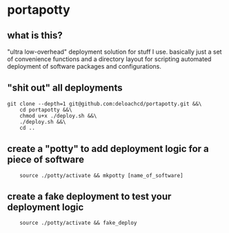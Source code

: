 # portapotty

## what is this?
"ultra low-overhead" deployment solution for stuff I use.
basically just a set of convenience functions and a directory
layout for scripting automated deployment of software packages
and configurations.

## "shit out" all deployments
```
git clone --depth=1 git@github.com:deloachcd/portapotty.git &&\
	cd portapotty &&\
	chmod u+x ./deploy.sh &&\
	./deploy.sh &&\
	cd ..
```

## create a "potty" to add deployment logic for a piece of software
```
	source ./potty/activate && mkpotty [name_of_software]
```

## create a fake deployment to test your deployment logic

```
	source ./potty/activate && fake_deploy
```
